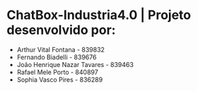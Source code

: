 # ChatBox-Industria4.0 | Projeto desenvolvido por:
* Arthur Vital Fontana - 839832 <br>
* Fernando Biadelli - 839676 <br>
* João Henrique Nazar Tavares - 839463 <br>
* Rafael Mele Porto - 840897 <br>
* Sophia Vasco Pires - 836289
